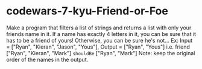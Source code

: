 # codewars-7-kyu-Friend-or-Foe
 Make a program that filters a list of strings and returns a list with only your friends name in it.  If a name has exactly 4 letters in it, you can be sure that it has to be a friend of yours! Otherwise, you can be sure he's not...  Ex: Input = ["Ryan", "Kieran", "Jason", "Yous"], Output = ["Ryan", "Yous"]  i.e.  friend ["Ryan", "Kieran", "Mark"] `shouldBe` ["Ryan", "Mark"] Note: keep the original order of the names in the output.
